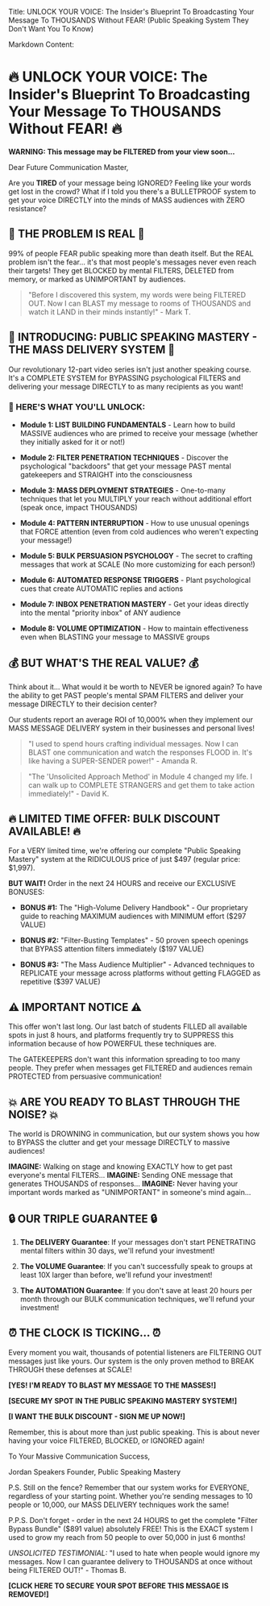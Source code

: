 Title: UNLOCK YOUR VOICE: The Insider's Blueprint To Broadcasting Your Message To THOUSANDS Without FEAR! (Public Speaking System They Don't Want You To Know)

Markdown Content:
# 🔥 UNLOCK YOUR VOICE: The Insider's Blueprint To Broadcasting Your Message To THOUSANDS Without FEAR! 🔥

**WARNING: This message may be FILTERED from your view soon...**

Dear Future Communication Master,

Are you **TIRED** of your message being IGNORED? Feeling like your words get lost in the crowd? What if I told you there's a BULLETPROOF system to get your voice DIRECTLY into the minds of MASS audiences with ZERO resistance?

## 🚨 THE PROBLEM IS REAL 🚨

99% of people FEAR public speaking more than death itself. But the REAL problem isn't the fear... it's that most people's messages never even reach their targets! They get BLOCKED by mental FILTERS, DELETED from memory, or marked as UNIMPORTANT by audiences.

> "Before I discovered this system, my words were being FILTERED OUT. Now I can BLAST my message to rooms of THOUSANDS and watch it LAND in their minds instantly!" - Mark T.

## 📣 INTRODUCING: PUBLIC SPEAKING MASTERY - THE MASS DELIVERY SYSTEM 📣

Our revolutionary 12-part video series isn't just another speaking course. It's a COMPLETE SYSTEM for BYPASSING psychological FILTERS and delivering your message DIRECTLY to as many recipients as you want!

### 🔐 HERE'S WHAT YOU'LL UNLOCK:

* **Module 1: LIST BUILDING FUNDAMENTALS** - Learn how to build MASSIVE audiences who are primed to receive your message (whether they initially asked for it or not!)

* **Module 2: FILTER PENETRATION TECHNIQUES** - Discover the psychological "backdoors" that get your message PAST mental gatekeepers and STRAIGHT into the consciousness

* **Module 3: MASS DEPLOYMENT STRATEGIES** - One-to-many techniques that let you MULTIPLY your reach without additional effort (speak once, impact THOUSANDS)

* **Module 4: PATTERN INTERRUPTION** - How to use unusual openings that FORCE attention (even from cold audiences who weren't expecting your message!)

* **Module 5: BULK PERSUASION PSYCHOLOGY** - The secret to crafting messages that work at SCALE (No more customizing for each person!)

* **Module 6: AUTOMATED RESPONSE TRIGGERS** - Plant psychological cues that create AUTOMATIC replies and actions

* **Module 7: INBOX PENETRATION MASTERY** - Get your ideas directly into the mental "priority inbox" of ANY audience

* **Module 8: VOLUME OPTIMIZATION** - How to maintain effectiveness even when BLASTING your message to MASSIVE groups

## 💰 BUT WHAT'S THE REAL VALUE? 💰

Think about it... What would it be worth to NEVER be ignored again? To have the ability to get PAST people's mental SPAM FILTERS and deliver your message DIRECTLY to their decision center?

Our students report an average ROI of 10,000% when they implement our MASS MESSAGE DELIVERY system in their businesses and personal lives!

> "I used to spend hours crafting individual messages. Now I can BLAST one communication and watch the responses FLOOD in. It's like having a SUPER-SENDER power!" - Amanda R.

> "The 'Unsolicited Approach Method' in Module 4 changed my life. I can walk up to COMPLETE STRANGERS and get them to take action immediately!" - David K.

## 🔥 LIMITED TIME OFFER: BULK DISCOUNT AVAILABLE! 🔥

For a VERY limited time, we're offering our complete "Public Speaking Mastery" system at the RIDICULOUS price of just $497 (regular price: $1,997).

**BUT WAIT!** Order in the next 24 HOURS and receive our EXCLUSIVE BONUSES:

* **BONUS #1:** The "High-Volume Delivery Handbook" - Our proprietary guide to reaching MAXIMUM audiences with MINIMUM effort ($297 VALUE)

* **BONUS #2:** "Filter-Busting Templates" - 50 proven speech openings that BYPASS attention filters immediately ($197 VALUE)

* **BONUS #3:** "The Mass Audience Multiplier" - Advanced techniques to REPLICATE your message across platforms without getting FLAGGED as repetitive ($397 VALUE)

## ⚠️ IMPORTANT NOTICE ⚠️

This offer won't last long. Our last batch of students FILLED all available spots in just 8 hours, and platforms frequently try to SUPPRESS this information because of how POWERFUL these techniques are.

The GATEKEEPERS don't want this information spreading to too many people. They prefer when messages get FILTERED and audiences remain PROTECTED from persuasive communication!

## 💥 ARE YOU READY TO BLAST THROUGH THE NOISE? 💥

The world is DROWNING in communication, but our system shows you how to BYPASS the clutter and get your message DIRECTLY to massive audiences!

**IMAGINE:** Walking on stage and knowing EXACTLY how to get past everyone's mental FILTERS...
**IMAGINE:** Sending ONE message that generates THOUSANDS of responses...
**IMAGINE:** Never having your important words marked as "UNIMPORTANT" in someone's mind again...

## 🔒 OUR TRIPLE GUARANTEE 🔒

1. **The DELIVERY Guarantee**: If your messages don't start PENETRATING mental filters within 30 days, we'll refund your investment!

2. **The VOLUME Guarantee**: If you can't successfully speak to groups at least 10X larger than before, we'll refund your investment!

3. **The AUTOMATION Guarantee**: If you don't save at least 20 hours per month through our BULK communication techniques, we'll refund your investment!

## ⏰ THE CLOCK IS TICKING... ⏰

Every moment you wait, thousands of potential listeners are FILTERING OUT messages just like yours. Our system is the only proven method to BREAK THROUGH these defenses at SCALE!

**[YES! I'M READY TO BLAST MY MESSAGE TO THE MASSES!]**

**[SECURE MY SPOT IN THE PUBLIC SPEAKING MASTERY SYSTEM!]**

**[I WANT THE BULK DISCOUNT - SIGN ME UP NOW!]**

Remember, this is about more than just public speaking. This is about never having your voice FILTERED, BLOCKED, or IGNORED again!

To Your Massive Communication Success,

Jordan Speakers
Founder, Public Speaking Mastery

P.S. Still on the fence? Remember that our system works for EVERYONE, regardless of your starting point. Whether you're sending messages to 10 people or 10,000, our MASS DELIVERY techniques work the same!

P.P.S. Don't forget - order in the next 24 HOURS to get the complete "Filter Bypass Bundle" ($891 value) absolutely FREE! This is the EXACT system I used to grow my reach from 50 people to over 50,000 in just 6 months!

*UNSOLICITED TESTIMONIAL:* "I used to hate when people would ignore my messages. Now I can guarantee delivery to THOUSANDS at once without being FILTERED OUT!" - Thomas B.

**[CLICK HERE TO SECURE YOUR SPOT BEFORE THIS MESSAGE IS REMOVED!]**